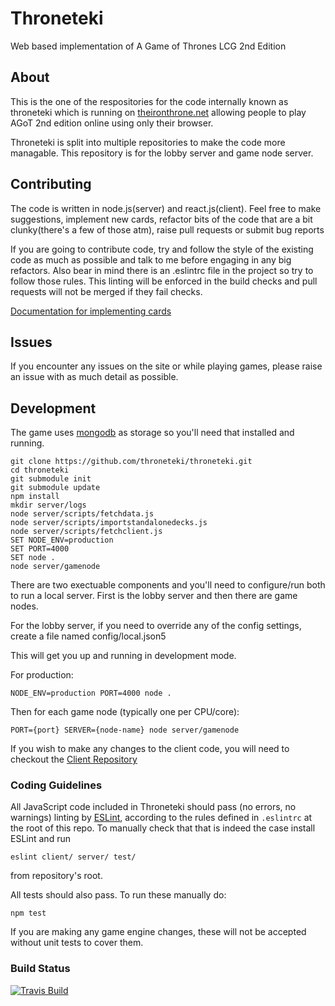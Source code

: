 # Throneteki

Web based implementation of A Game of Thrones LCG 2nd Edition

## About

This is the one of the respositories for the code internally known as throneteki which is running on [theironthrone.net](https://theironthrone.net/) allowing people to play AGoT 2nd edition online using only their browser.

Throneteki is split into multiple repositories to make the code more managable.  This repository is for the lobby server and game node server.

## Contributing

The code is written in node.js(server) and react.js(client).  Feel free to make suggestions, implement new cards, refactor bits of the code that are a bit clunky(there's a few of those atm), raise pull requests or submit bug reports

If you are going to contribute code, try and follow the style of the existing code as much as possible and talk to me before engaging in any big refactors.  Also bear in mind there is an .eslintrc file in the project so try to follow those rules.  This linting will be enforced in the build checks and pull requests will not be merged if they fail checks.

[Documentation for implementing cards](https://github.com/throneteki/throneteki/blob/master/docs/implementing-cards.md)

## Issues
If you encounter any issues on the site or while playing games, please raise an issue with as much detail as possible.

## Development

The game uses [mongodb](https://www.mongodb.com/) as storage so you'll need that installed and running.

```
git clone https://github.com/throneteki/throneteki.git
cd throneteki
git submodule init
git submodule update
npm install
mkdir server/logs
node server/scripts/fetchdata.js
node server/scripts/importstandalonedecks.js
node server/scripts/fetchclient.js
SET NODE_ENV=production
SET PORT=4000
SET node .
node server/gamenode
```

There are two exectuable components and you'll need to configure/run both to run a local server.  First is the lobby server and then there are game nodes.

For the lobby server, if you need to override any of the config settings, create a file named config/local.json5

This will get you up and running in development mode.

For production:

```
NODE_ENV=production PORT=4000 node .
```

Then for each game node (typically one per CPU/core):

```
PORT={port} SERVER={node-name} node server/gamenode
```

If you wish to make any changes to the client code, you will need to checkout the [Client Repository](https://github.com/throneteki/throneteki-client)

### Coding Guidelines

All JavaScript code included in Throneteki should pass (no errors, no warnings)
linting by [ESLint](http://eslint.org/), according to the rules defined in
`.eslintrc` at the root of this repo. To manually check that that is indeed the
case install ESLint and run

```
eslint client/ server/ test/
```

from repository's root.

All tests should also pass.  To run these manually do:

```
npm test
```

If you are making any game engine changes, these will not be accepted without unit tests to cover them.

### Build Status

[![Travis Build](https://travis-ci.com/throneteki/throneteki.svg?branch=master)](https://travis-ci.com/throneteki/throneteki)
